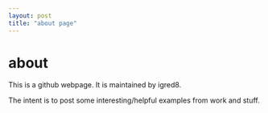 ```yaml
---
layout: post
title: "about page"
---
```


# about
This is a github webpage. It is maintained by igred8. 

The intent is to post some interesting/helpful examples from work and stuff.
